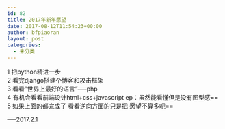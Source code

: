 ```yaml
---
id: 82
title: 2017年新年愿望
date: 2017-08-12T11:54:23+00:00
author: bfpiaoran
layout: post
categories:
  - 未分类
---
```

1 把python精进一步  
2 看完django搭建个博客和攻击框架  
3 看看”世界上最好的语言”—–php  
4 有机会看看前端设计html+css+javascript ep：虽然能看懂但是没有图型感==  
5 如果上面的都完成了 看看逆向方面的只是把 愿望不算多吧==

—–2017.2.1